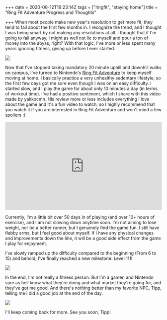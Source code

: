 +++
date = 2020-08-12T19:23:14Z
tags = ["ringfit", "staying home"]
title = "Ring Fit Adventure Progress and Thoughts"

+++
When most people make new year's resolution to get more fit, they tend to fail about the first few months in. I recognize the trend, and I thought I was being smart by not making any resolutions at all. I thought that if I'm going to fail anyway, I might as well not lie to myself and pour a ton of money into the abyss, right? With that logic, I've more or less spent many years ignoring fitness, giving up before I ever started.

![](/uploads/efppyn1uwaehgsv.jpg)

Now that I've stopped taking mandatory 20 minute uphill and downhill walks on campus, I've turned to Nintendo's [Ring Fit Adventure](https://ringfitadventure.nintendo.com/) to keep myself moving at home. I basically practice a very unhealthy sedentary lifestyle, so the first few days got me sore even though I was on an easy difficulty. I started slow, and I play the game for about only 10 minutes a day (in terms of workout time). I've had a positive sentiment, which I share with this video made by yakkocmn. His review more or less includes everything I love about the game and it's a fun video to watch, so I highly recommend that you watch it if you are interested in Ring Fit Adventure and won't mind a few spoilers :)

<style>.embed-container { position: relative; padding-bottom: 56.25%; height: 0; overflow: hidden; max-width: 100%; } .embed-container iframe, .embed-container object, .embed-container embed { position: absolute; top: 0; left: 0; width: 100%; height: 100%; }</style><div class='embed-container'><iframe src='https://www.youtube.com/embed/undefined' frameborder='0' allowfullscreen></iframe></div>

Currently, I'm a little bit over 50 days in of playing (and over 10+ hours of exercise), and I am not slowing down anytime soon. I'm not aiming to lose weight, nor be a better runner, but I genuinely find the game fun. I still have flabby arms, but I feel good about myself. If I have any physical changes and improvements down the line, it will be a good side effect from the game I play for enjoyment.

I've slowly ramped up the difficulty compared to the beginning (From 6 to 15) and behold, I've finally reached a new milestone: Level 111!

![](/uploads/efppynzumaa2pfm.jpg)

In the end, I'm not really a fitness person. But I'm a gamer, and Nintendo sure as hell know what they're doing and what market they're going for, and they've got me good. And there's nothing better than my favorite NPC, Tipp, telling me I did a good job at the end of the day.

![](/uploads/efppynuueaansex.jpg)

I'll keep coming back for more. See you soon, Tipp!